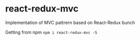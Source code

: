 # react-redux-mvc
Implementation of MVC pattrern based on React-Redux bunch

Getting from npm 
`npm i react-redux-mvc -S`
